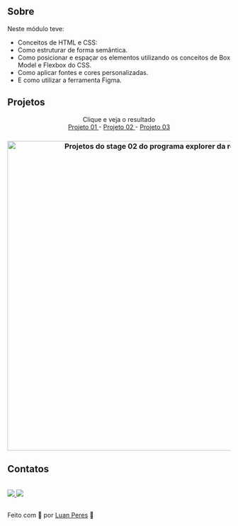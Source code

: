 
## Sobre
  Neste módulo teve:
   - Conceitos de HTML e CSS: <br>
   - Como estruturar de forma semântica.<br>
   - Como posicionar e espaçar os elementos utilizando os conceitos de Box Model e Flexbox do CSS.<br>
   - Como aplicar fontes e cores personalizadas.<br>
   - E como utilizar a ferramenta Figma.
<div>
  <h2> Projetos</h2>
  <p align="center"> Clique e veja o resultado
    <br>
    <a href="https://oluanperes.github.io/explorer-rocketseat/stage-02/projeto-01/index.html" target="_blank"> Projeto 01 </a> -
    <a href="https://oluanperes.github.io/explorer-rocketseat/stage-02/projeto-02/index.html" target="_blank"> Projeto 02 </a> -
    <a href="https://oluanperes.github.io/explorer-rocketseat/stage-02/projeto-03/index.html" target="_blank"> Projeto 03 </a>
  </p>
  <h3 align="center">
    <img width="700px" src="https://i.imgur.com/auc8WIs.gif" alt="Projetos do stage 02 do programa explorer da rocketseat." />
  </h3>
</div>
<div>
  <h2>Contatos</h2>
  <br>
  <a href="https://www.linkedin.com/in/oluanperes/" target="_blank">
    <img src="https://img.shields.io/badge/-LinkedIn-%230077B5?style=for-the-badge&logo=linkedin&logoColor=white" target="_blank"/>
  </a>
  <a href= "mailto:oluanperes@gmail.com" target="_blank">
    <img src="https://img.shields.io/badge/-Gmail-%23333?style=for-the-badge&logo=gmail&logoColor=white" target="_blank"/>
  </a>
</div>

##
Feito com 💜 por [Luan Peres](https://github.com/oluanperes) 👋